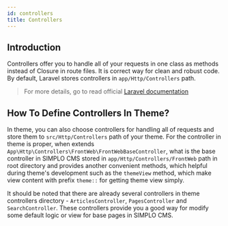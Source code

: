```yaml
---
id: controllers
title: Controllers
---
```


## Introduction

Controllers offer you to handle all of your requests in one class as methods instead of Closure in route files. It is correct way 
for clean and robust code. By default, Laravel stores controllers in `app/Http/Controllers` path. 

> For more details, go to read official [Laravel documentation](https://laravel.com/docs/5.8/controllers)

## How To Define Controllers In Theme?

In theme, you can also choose controllers for handling all of requests and store them to `src/Http/Controllers` path of 
your theme. For the controller in theme is proper, when extends `App\Http\Controllers\FrontWeb\FrontWebBaseController`, what is the base 
controller in SIMPLO CMS stored in `app/Http/Controllers/FrontWeb` path in root directory and provides another convenient
methods, which helpful during theme's development such as the `themeView` method, which make view content with prefix `theme::` for getting 
theme view simply.

It should be noted that there are already several controllers in theme controllers directory - `ArticlesController`, `PagesController` and 
`SearchController`. These controllers provide you a good way for modify some default logic or view for base pages in SIMPLO CMS.